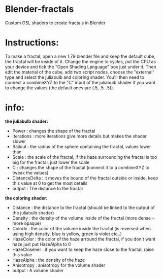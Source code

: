 # Blender-fractals
Custom OSL shaders to create fractals in Blender

# Instructions:
To make a fractal, open a new 1.79 blender file and keep the default cube, the fractal will be inside of it. Change the engine to cycles, put the CPU as your device and tick the "Open Shading Language" box just under it. Then edit the material of the cube, add two script nodes, choose the "external" type and select the juliabulb and coloring shader. You'll then need to connect a combineXYZ to the "C" input of the juliabulb shader if you want to change the values (the default ones are (.5, .5, .5)).



# info:
**the juliabulb shader:**
 - Power : changes the shape of the fractal
 - Iterations : more iterations give more details but makes the shader slower
 - Bailout : the radius of the sphere containing the fractal, values lower than
 - Scale : the scale of the fractal, if the haze surrounding the fractal is too big for the fractal, just lower the scale
 - C : changes the shape of the fractal (connect it to a combineXYZ to tweak the values)
 - DistanceDelta : it moves the bound of the fractal outside or inside, keep this value at 0 to get the most details
 - output : The distance to the fractal

**the coloring shader:**
 - Distance : the distance to the fractal (should be linked to the output of the juliabulb shader)
 - Density : the density of the volume inside of the fractal (more dense = more opaque)
 - ColorIn : the color of the volume inside the fractal (is reversed when using high density, blue is yellow, green is violet etc..)
 - HazeColor : the color of the haze arround the fractal, if you don't want haze just put HazeAlpha to 0
 - HazeClosener : if you want to keep the haze close to the fractal, raise this value
 - HazeAlpha : the density of the haze
 - Anisotropy : anisotropy for the volume shader
 - output : A volume shader
